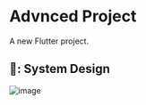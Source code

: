 # Advnced Project

A new Flutter project.

## 📘: System Design
![image](https://github.com/user-attachments/assets/c2ae6fe1-3a7e-4ea5-90f5-11db97f3efd8)
